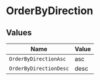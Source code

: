 # OrderByDirection


## Values

| Name                   | Value                  |
| ---------------------- | ---------------------- |
| `OrderByDirectionAsc`  | asc                    |
| `OrderByDirectionDesc` | desc                   |